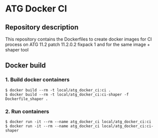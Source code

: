 # ATG Docker CI

## Repository description

This repository contains the Dockerfiles to create docker images for CI process on ATG 11.2 patch 11.2.0.2 fixpack 1
and for the same image + shaper tool

## Docker build

### 1. Build docker containers

```console
$ docker build --rm -t local/atg_docker_ci:ci .
$ docker build --rm -t local/atg_docker_ci:ci-shaper -f Dockerfile_shaper .
```

### 2. Run containers

```console
$ docker run -it --rm --name atg_docker_ci local/atg_docker_ci:ci
$ docker run -it --rm --name atg_docker_ci local/atg_docker_ci:ci-shaper
```
